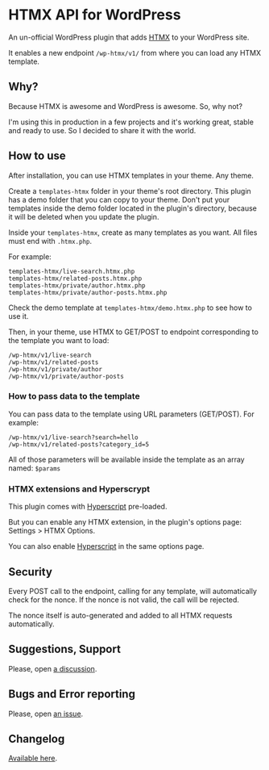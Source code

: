 # HTMX API for WordPress

An un-official WordPress plugin that adds [HTMX](https://htmx.org) to your WordPress site.

It enables a new endpoint `/wp-htmx/v1/` from where you can load any HTMX template.

## Why?

Because HTMX is awesome and WordPress is awesome. So, why not?

I'm using this in production in a few projects and it's working great, stable and ready to use. So I decided to share it with the world.

## How to use

After installation, you can use HTMX templates in your theme. Any theme.

Create a `templates-htmx` folder in your theme's root directory. This plugin has a demo folder that you can copy to your theme. Don't put your templates inside the demo folder located in the plugin's directory, because it will be deleted when you update the plugin.

Inside your `templates-htmx`, create as many templates as you want. All files must end with `.htmx.php`.

For example:

```
templates-htmx/live-search.htmx.php
templates-htmx/related-posts.htmx.php
templates-htmx/private/author.htmx.php
templates-htmx/private/author-posts.htmx.php
```

Check the demo template at `templates-htmx/demo.htmx.php` to see how to use it.


Then, in your theme, use HTMX to GET/POST to endpoint corresponding to the template you want to load:

```
/wp-htmx/v1/live-search
/wp-htmx/v1/related-posts
/wp-htmx/v1/private/author
/wp-htmx/v1/private/author-posts
```

### How to pass data to the template

You can pass data to the template using URL parameters (GET/POST). For example:

```
/wp-htmx/v1/live-search?search=hello
/wp-htmx/v1/related-posts?category_id=5
```

All of those parameters will be available inside the template as an array named: `$params`

### HTMX extensions and Hyperscrypt

This plugin comes with [Hyperscript](https://hyperscript.org) pre-loaded.

But you can enable any HTMX extension, in the plugin's options page: Settings > HTMX Options.

You can also enable [Hyperscript](https://hyperscript.org) in the same options page.

## Security

Every POST call to the endpoint, calling for any template, will automatically check for the nonce. If the nonce is not valid, the call will be rejected.

The nonce itself is auto-generated and added to all HTMX requests automatically.

## Suggestions, Support

Please, open [a discussion](https://github.com/TCattd/HTMX-API-WP/discussions).

## Bugs and Error reporting

Please, open [an issue](https://github.com/TCattd/HTMX-API-WP/issues).

## Changelog

[Available here](https://github.com/TCattd/HTMX-API-WP/blob/master/CHANGELOG.md).
